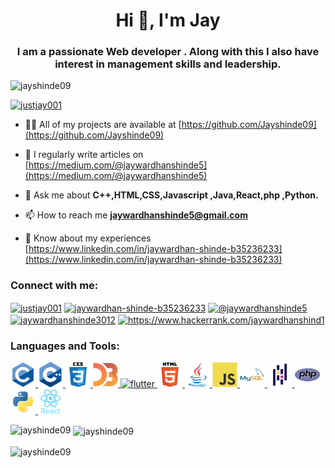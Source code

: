 <h1 align="center">Hi 👋, I'm Jay</h1>
<h3 align="center">I am a passionate Web developer . Along with this I also have interest in management skills and leadership.</h3>

<p align="left"> <img src="https://komarev.com/ghpvc/?username=jayshinde09&label=Profile%20views&color=0e75b6&style=flat" alt="jayshinde09" /> </p>

<p align="left"> <a href="https://twitter.com/justjay001" target="blank"><img src="https://img.shields.io/twitter/follow/justjay001?logo=twitter&style=for-the-badge" alt="justjay001" /></a> </p>

- 👨‍💻 All of my projects are available at [https://github.com/Jayshinde09](https://github.com/Jayshinde09)

- 📝 I regularly write articles on [https://medium.com/@jaywardhanshinde5](https://medium.com/@jaywardhanshinde5)

- 💬 Ask me about **C++,HTML,CSS,Javascript ,Java,React,php ,Python.**

- 📫 How to reach me **jaywardhanshinde5@gmail.com**

- 📄 Know about my experiences [https://www.linkedin.com/in/jaywardhan-shinde-b35236233](https://www.linkedin.com/in/jaywardhan-shinde-b35236233)




<h3 align="left">Connect with me:</h3>
<p align="left">
<a href="https://twitter.com/justjay001" target="blank"><img align="center" src="https://raw.githubusercontent.com/rahuldkjain/github-profile-readme-generator/master/src/images/icons/Social/twitter.svg" alt="justjay001" height="30" width="40" /></a>
<a href="https://linkedin.com/in/jaywardhan-shinde-b35236233" target="blank"><img align="center" src="https://raw.githubusercontent.com/rahuldkjain/github-profile-readme-generator/master/src/images/icons/Social/linked-in-alt.svg" alt="jaywardhan-shinde-b35236233" height="30" width="40" /></a>
<a href="https://medium.com/@jaywardhanshinde5" target="blank"><img align="center" src="https://raw.githubusercontent.com/rahuldkjain/github-profile-readme-generator/master/src/images/icons/Social/medium.svg" alt="@jaywardhanshinde5" height="30" width="40" /></a>
<a href="https://www.youtube.com/c/jaywardhanshinde3012" target="blank"><img align="center" src="https://raw.githubusercontent.com/rahuldkjain/github-profile-readme-generator/master/src/images/icons/Social/youtube.svg" alt="jaywardhanshinde3012" height="30" width="40" /></a>
<a href="https://www.hackerrank.com/https://www.hackerrank.com/jaywardhanshind1" target="blank"><img align="center" src="https://raw.githubusercontent.com/rahuldkjain/github-profile-readme-generator/master/src/images/icons/Social/hackerrank.svg" alt="https://www.hackerrank.com/jaywardhanshind1" height="30" width="40" /></a>
</p>

<h3 align="left">Languages and Tools:</h3>
<p align="left"> <a href="https://www.cprogramming.com/" target="_blank" rel="noreferrer"> <img src="https://raw.githubusercontent.com/devicons/devicon/master/icons/c/c-original.svg" alt="c" width="40" height="40"/> </a> <a href="https://www.w3schools.com/cpp/" target="_blank" rel="noreferrer"> <img src="https://raw.githubusercontent.com/devicons/devicon/master/icons/cplusplus/cplusplus-original.svg" alt="cplusplus" width="40" height="40"/> </a> <a href="https://www.w3schools.com/css/" target="_blank" rel="noreferrer"> <img src="https://raw.githubusercontent.com/devicons/devicon/master/icons/css3/css3-original-wordmark.svg" alt="css3" width="40" height="40"/> </a> <a href="https://d3js.org/" target="_blank" rel="noreferrer"> <img src="https://raw.githubusercontent.com/devicons/devicon/master/icons/d3js/d3js-original.svg" alt="d3js" width="40" height="40"/> </a> <a href="https://flutter.dev" target="_blank" rel="noreferrer"> <img src="https://www.vectorlogo.zone/logos/flutterio/flutterio-icon.svg" alt="flutter" width="40" height="40"/> </a> <a href="https://www.w3.org/html/" target="_blank" rel="noreferrer"> <img src="https://raw.githubusercontent.com/devicons/devicon/master/icons/html5/html5-original-wordmark.svg" alt="html5" width="40" height="40"/> </a> <a href="https://www.java.com" target="_blank" rel="noreferrer"> <img src="https://raw.githubusercontent.com/devicons/devicon/master/icons/java/java-original.svg" alt="java" width="40" height="40"/> </a> <a href="https://developer.mozilla.org/en-US/docs/Web/JavaScript" target="_blank" rel="noreferrer"> <img src="https://raw.githubusercontent.com/devicons/devicon/master/icons/javascript/javascript-original.svg" alt="javascript" width="40" height="40"/> </a> <a href="https://www.mysql.com/" target="_blank" rel="noreferrer"> <img src="https://raw.githubusercontent.com/devicons/devicon/master/icons/mysql/mysql-original-wordmark.svg" alt="mysql" width="40" height="40"/> </a> <a href="https://pandas.pydata.org/" target="_blank" rel="noreferrer"> <img src="https://raw.githubusercontent.com/devicons/devicon/2ae2a900d2f041da66e950e4d48052658d850630/icons/pandas/pandas-original.svg" alt="pandas" width="40" height="40"/> </a> <a href="https://www.php.net" target="_blank" rel="noreferrer"> <img src="https://raw.githubusercontent.com/devicons/devicon/master/icons/php/php-original.svg" alt="php" width="40" height="40"/> </a> <a href="https://www.python.org" target="_blank" rel="noreferrer"> <img src="https://raw.githubusercontent.com/devicons/devicon/master/icons/python/python-original.svg" alt="python" width="40" height="40"/> </a> <a href="https://reactjs.org/" target="_blank" rel="noreferrer"> <img src="https://raw.githubusercontent.com/devicons/devicon/master/icons/react/react-original-wordmark.svg" alt="react" width="40" height="40"/> </a> </p>

<p><img align="left" src="https://github-readme-stats.vercel.app/api/top-langs?username=jayshinde09&show_icons=true&locale=en&layout=compact" alt="jayshinde09" /></p>

<p>&nbsp;<img align="center" src="https://github-readme-stats.vercel.app/api?username=jayshinde09&show_icons=true&locale=en" alt="jayshinde09" /></p>

<p><img align="center" src="https://github-readme-streak-stats.herokuapp.com/?user=jayshinde09&" alt="jayshinde09" /></p>


